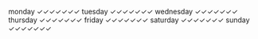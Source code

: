 monday        ✓✓✓✓✓✓✓
tuesday       ✓✓✓✓✓✓✓
wednesday     ✓✓✓✓✓✓✓
thursday      ✓✓✓✓✓✓✓
friday        ✓✓✓✓✓✓✓
saturday      ✓✓✓✓✓✓✓
sunday        ✓✓✓✓✓✓✓
